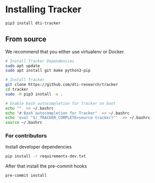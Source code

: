# Installing Tracker

```bash
pip3 install dti-tracker
```

## From source

We recommend that you either use virtualenv or Docker.

```bash
# Install Tracker Dependencies
sudo apt update
sudo apt install git make python3-pip

# Install Tracker
git clone https://github.com/dti-research/tracker
cd tracker
sudo -H pip3 install -e .

# Enable bash autocompletion for Tracker on boot
echo ""  >> ~/.bashrc
echo "# Bash autocompletion for Tracker"  >> ~/.bashrc
echo 'eval "$(_TRACKER_COMPLETE=source tracker)"'  >> ~/.bashrc
source ~/.bashrc
```

### For contributors

Install developer dependencies

```bash
pip install -r requirements-dev.txt
```
After that install the pre-commit hooks

```bash
pre-commit install
```
